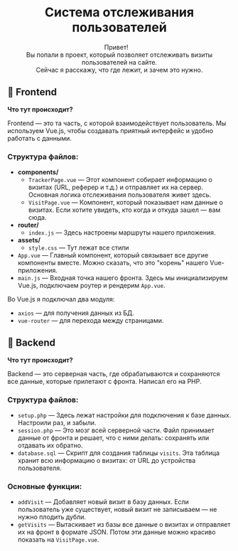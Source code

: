 <h1 align="center">Система отслеживания пользователей </h1>
<p align="center">Привет!<img src="https://github.com/blackcater/blackcater/raw/main/images/Hi.gif" height="14"/> <br>
Вы попали в проект, который позволяет отслеживать визиты пользователей на сайте. <br> Сейчас я расскажу, что где лежит, и зачем это нужно.</p>

<h2>📁 Frontend</h2>
<p><strong>Что тут происходит?</strong></p>
<p>Frontend — это та часть, с которой взаимодействует пользователь. Мы используем Vue.js, чтобы создавать приятный интерфейс и удобно работать с данными.</p>

<h3>Структура файлов:</h3>
<ul>
    <li><strong>components/</strong>
        <ul>
            <li><code>TrackerPage.vue</code> — Этот компонент собирает информацию о визитах (URL, реферер и т.д.) и отправляет их на сервер. Основная логика отслеживания пользователя живет здесь.</li>
            <li><code>VisitPage.vue</code> — Компонент, который показывает нам данные о визитах. Если хотите увидеть, кто когда и откуда зашел — вам сюда.</li>
        </ul>
    </li>
    <li><strong>router/</strong>
        <ul>
            <li><code>index.js</code> — Здесь настроены маршруты нашего приложения.</li>
        </ul>
    </li>
    <li><strong>assets/</strong>
        <ul>
            <li><code>style.css</code> — Тут лежат все стили</li>
        </ul>
    </li>
    <li><code>App.vue</code> — Главный компонент, который связывает все другие компоненты вместе. Можно сказать, что это "корень" нашего Vue-приложения.</li>
    <li><code>main.js</code> — Входная точка нашего фронта. Здесь мы инициализируем Vue.js, подключаем роутер и рендерим <code>App.vue</code>.</li>
</ul>

<p>Во Vue.js я подключал два модуля:</p>
<ul>
    <li><code>axios</code> — для получения данных из БД.</li>
    <li><code>vue-router</code> — для перехода между страницами.</li>
</ul>

<h2>📁 Backend</h2>
<p><strong>Что тут происходит?</strong></p>
<p>Backend — это серверная часть, где обрабатываются и сохраняются все данные, которые прилетают с фронта. Написал его на PHP.</p>

<h3>Структура файлов:</h3>
<ul>
    <li><code>setup.php</code> — Здесь лежат настройки для подключения к базе данных. Настроили раз, и забыли.</li>
    <li><code>session.php</code> — Это мозг всей серверной части. Файл принимает данные от фронта и решает, что с ними делать: сохранять или отдавать их обратно.</li>
    <li><code>database.sql</code> — Скрипт для создания таблицы <code>visits</code>. Эта таблица хранит всю информацию о визитах: от URL до устройства пользователя.</li>
</ul>

<h3>Основные функции:</h3>
<ul>
    <li><code>addVisit</code> — Добавляет новый визит в базу данных. Если пользователь уже существует, новый визит не записываем — не нужно плодить дубли.</li>
    <li><code>getVisits</code> — Вытаскивает из базы все данные о визитах и отправляет их на фронт в формате JSON. Потом эти данные можно красиво показать на <code>VisitPage.vue</code>.</li>
</ul>
